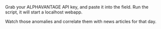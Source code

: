 Grab your ALPHAVANTAGE API key, and paste it into the field.
Run the script, it will start a localhost webapp. 

Watch those anomalies and correlate them with news articles for that day.
